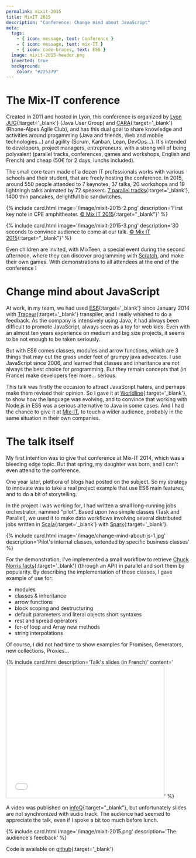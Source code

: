 ```yaml
---
permalink: mixit-2015
title: MixIT 2015
description: "Conference: Change mind about JavaScript"
meta:
  tags:
    - { icon: message, text: Conference }
    - { icon: message, text: mix-IT }
    - { icon: code-braces, text: ES6 }
  image: mixit-2015-header.png
  inverted: true
  background:
    color: "#225379"
---
```


# The Mix-IT conference

Created in 2011 and hosted in Lyon, this conference is organized by [Lyon JUG][jug]{:target='\_blank'} (Java User Group) and [CARA][cara]{:target='\_blank'} (Rhone-Alpes Agile Club),
and has this dual goal to share knowledge and activities around progamming (Java and friends, Web and mobile technologies...) and agility (Scrum, Kanban, Lean, DevOps...).
It's intended to developers, project managers, entrepreneurs, with a strong will of being polyvalent (parallel tracks, conferences, games and workshops, English and French) and cheap (50€ for 2 days, lunchs included).

The small core team made of a dozen IT professionals works with various schools and their student, that are freely hosting the conference.
In 2015, around 550 people attended to 7 keynotes, 37 talks, 20 workshops and 19 lightningh talks animated by 72 speakers.
[7 parallel tracks][planning]{:target='\_blank'}, 1400 thin pancakes, delightfull bio sandwitches.

{% include card.html image='/image/mixit-2015-2.png' description='First key note in CPE amphitheater. [&copy; Mix IT 2015](https://www.flickr.com/photos/132667704@N02){:target="_blank"}' %}

{% include card.html image='/image/mixit-2015-3.png' description='30 seconds to convince audience to come at our talk. [&copy; Mix IT 2015](https://www.flickr.com/photos/132667704@N02){:target="_blank"}' %}

Even children are invited, with MixTeen, a special event during the second afternoon, where they can discover programming with [Scratch][scratch], and make their own games.
With demonstrations to all attendees at the end of the conference !

# Change mind about JavaScript

At work, in my team, we had used [ES6][es6]{:target='\_blank'} since January 2014 with [Traceur][traceur]{:target='\_blank'} transpiler, and I really whished to do a feedback.
As the company is intensively using Java, it had always been difficult to promote JavaScript, always seen as a toy for web kids.
Even with an almost ten years experience on medium and big size projects, it seems to be not enough to be taken seriously.

But with ES6 comes classes, modules and arrow functions, which are 3 things that may cut the grass under feet of grumpy java advocates.
I use JavaScript since 2006, and learned that classes and inheritance are not always the best choice for programming.
But they remain concepts that (in France) make developers feel more... serious.

This talk was firstly the occasion to attract JavaScript haters, and perhaps make them revised their opinion.
So I gave it at [Worldline][worldline]{:target='\_blank'}, to show how the language was evolving, and to convince that working with Node.js in ES6 was a serious alternative to Java in some cases.
And I had the chance to give it at [Mix-IT][talk], to touch a wider audience, probably in the same situation in their own companies.

# The talk itself

My first intention was to give that conference at Mix-IT 2014, which was a bleeding edge topic.
But that spring, my daughter was born, and I can't even attend to the conference.

One year later, plethora of blogs had posted on the subject.
So my strategy to innovate was to take a real project example that use ES6 main features, and to do a bit of storytelling.

In the project I was working for, I had written a small long-running jobs orchestrator, nammed "pilot".
Based upon two simple classes (Task and Parallel), we used it to make data workflows involving several distributed jobs written in [Scala][scala]{:target='\_blank'} with [Spark][spark]{:target='\_blank'}.

{% include card.html image='/image/change-mind-about-js-1.jpg' description='Pilot\'s internal classes, extended by specific business classes' %}

For the demonstration, I've implemented a small workflow to retrieve [Chuck Norris facts][chucknorrisfacts]{:target='\_blank'} (through an API) in parallel and sort them by popularity.
By describing the implementation of those classes, I gave example of use for:

- modules
- classes & inheritance
- arrow functions
- block scoping and destructuring
- default parameters and literal objects short syntaxes
- rest and spread operators
- for-of loop and Array new methods
- string interpolations

Of course, I did not had time to show examples for Promises, Generators, new collections, Proxies...

{% include card.html description='Talk\'s slides (in French)' content='<iframe src="//fr.slideshare.net/slideshow/embed_code/key/dolxjkiP6bhwc3" width="430" height="361" frameborder="0" marginwidth="0" marginheight="0" scrolling="no" style="border:1px solid #CCC; border-width:1px; max-width: 100%;" allowfullscreen> </iframe>' %}

A video was published on [infoQ][video]{:target="\_blank"}, but unfortunately slides are not synchronized with audio track.
The audience had seemed to appreciate the talk, even if I spoke a bit too much before lunch.

{% include card.html image='/image/mixit-2015.png' description='The audience\'s feedback' %}

Code is available on [github][gh]{:target='\_blank'}

[jug]: http://www.lyonjug.org
[cara]: http://lyon.clubagilerhonealpes.org
[planning]: http://www.mix-it.fr/mixit15/planning
[scratch]: https://scratch.mit.edu
[es6]: http://es6-features.org
[traceur]: https://github.com/google/traceur-compiler
[worldline]: http://worldline.com/fr/accueil.html
[scala]: http://scala-lang.org
[spark]: http://spark.apache.org
[chucknorrisfacts]: http://www.chucknorrisfacts.fr
[talk]: http://www.mix-it.fr/session/1351/changez-d-avis-sur-javascript
[gh]: https://github.com/feugy/change-mind-about-js
[video]: http://www.infoq.com/fr/presentations/changez-avis-sur-javascript
